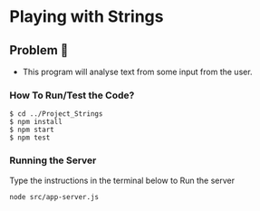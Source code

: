 # Playing with Strings

## Problem :rocket:

- This program will analyse text from some input from the user.

### How To Run/Test the Code?

```
$ cd ../Project_Strings
$ npm install
$ npm start
$ npm test
```

### Running the Server

Type the instructions in the terminal below to Run the server

```
node src/app-server.js
```
